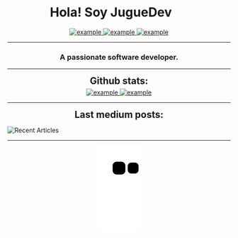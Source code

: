 <h1 align="center">Hola! Soy JugueDev <img width="30px"></h1>


<div style="margin-top:10px" align="center">
  <div>
    <a href="https://medium.com/@JugueDev" target="_blank">
      <img src="https://img.shields.io/badge/medium-000000.svg?style=for-the-badge&logo=medium&logoColor=white" alt="example"/>
    </a>
    <a  href="https://linkedin.com/in/example" target="_blank">
      <img src="https://img.shields.io/badge/Linked%20In-0A66C2.svg?style=for-the-badge&logo=linkedin&logoColor=white" alt="example"/>
    </a>
    <a href="https://tiktok.com/example" target="_blank">
      <img src="https://img.shields.io/badge/TikTok-000000?style=for-the-badge&logo=tiktok&logoColor=white" alt="example"/>
    </a>
  </div>
</div>

----

  
<h3 font-size="20" align="center">A passionate software developer.</h3>

----

<div align="center">
<h2 align="center" style="margin: 5px 10px;">Github stats:</h2> 
      <a href="https://github.com/JugueDev" target="_blank">
      <img src="https://github-readme-stats.vercel.app/api?username=JugueDev&show_icons=true&theme=dracula&locale=en" alt="example"/>
    </a>
      <a href="https://github.com/JugueDev" target="_blank">
      <img src="https://github-readme-streak-stats.herokuapp.com/?user=JugueDev&theme=dracula" alt="example"/>
    </a>
</div>

----

<h2 align="center" style="margin: 5px 10px;">Last medium posts:</h2> 

<a target="_blank"><img src="https://github-read-medium.vercel.app/latest?username=JugueDev&limit=6&theme=nord" alt="Recent Articles"> 

----
  
<p align="center">
  <img src="https://github.com/JugueDev/JugueDev/blob/output/github-contribution-grid-snake.svg" alt="Snake animation"/>
</p>
